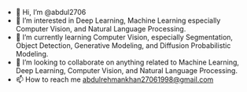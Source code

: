 - 👋 Hi, I’m @abdul2706
- 👀 I’m interested in Deep Learning, Machine Learning especially Computer Vision, and Natural Language Processing.
- 🌱 I’m currently learning Computer Vision, especially Segmentation, Object Detection, Generative Modeling, and Diffusion Probabilistic Modeling.
- 💞️ I’m looking to collaborate on anything related to Machine Learning, Deep Learning, Computer Vision, and Natural Language Processing.
- 📫 How to reach me abdulrehmankhan27061998@gmail.com

<!---
abdul2706/abdul2706 is a ✨ special ✨ repository because its `README.md` (this file) appears on your GitHub profile.
You can click the Preview link to take a look at your changes.
--->
